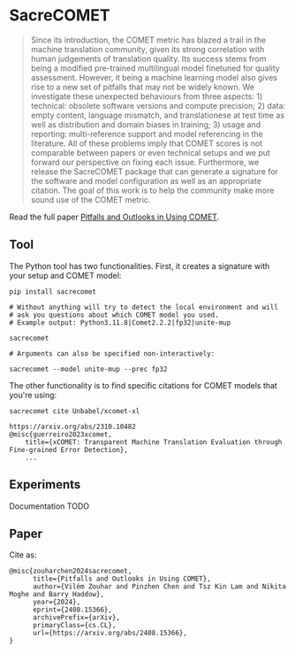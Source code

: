 # SacreCOMET

> Since its introduction, the COMET metric has blazed a trail in the machine translation community, given its strong correlation with human judgements of translation quality. Its success stems from being a modified pre-trained multilingual model finetuned for quality assessment. However, it being a machine learning model also gives rise to a new set of pitfalls that may not be widely known. We investigate these unexpected behaviours from three aspects: 1) technical: obsolete software versions and compute precision; 2) data: empty content, language mismatch, and translationese at test time as well as distribution and domain biases in training; 3) usage and reporting: multi-reference support and model referencing in the literature. All of these problems imply that COMET scores is not comparable between papers or even technical setups and we put forward our perspective on fixing each issue. Furthermore, we release the SacreCOMET package that can generate a signature for the software and model configuration as well as an appropriate citation. The goal of this work is to help the community make more sound use of the COMET metric.

Read the full paper [Pitfalls and Outlooks in Using COMET](https://arxiv.org/abs/2408.15366).

## Tool

The Python tool has two functionalities.
First, it creates a signature with your setup and COMET model:

```
pip install sacrecomet

# Without anything will try to detect the local environment and will
# ask you questions about which COMET model you used.
# Example output: Python3.11.8|Comet2.2.2|fp32|unite-mup

sacrecomet 

# Arguments can also be specified non-interactively:

sacrecomet --model unite-mup --prec fp32
```

The other functionality is to find specific citations for COMET models that you're using:

```
sacrecomet cite Unbabel/xcomet-xl

https://arxiv.org/abs/2310.10482
@misc{guerreiro2023xcomet,
    title={xCOMET: Transparent Machine Translation Evaluation through Fine-grained Error Detection}, 
    ...
```

## Experiments

Documentation TODO

## Paper

Cite as:

```
@misc{zouharchen2024sacrecomet,
      title={Pitfalls and Outlooks in Using COMET}, 
      author={Vilém Zouhar and Pinzhen Chen and Tsz Kin Lam and Nikita Moghe and Barry Haddow},
      year={2024},
      eprint={2408.15366},
      archivePrefix={arXiv},
      primaryClass={cs.CL},
      url={https://arxiv.org/abs/2408.15366}, 
}
```